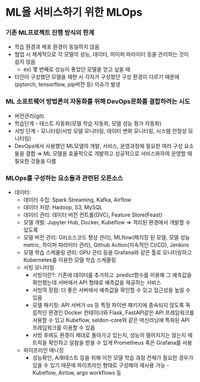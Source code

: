 # ML을 서비스하기 위한 MLOps

### 기존 ML프로젝트 진행 방식의 한계

- 학습 환경과 배포 환경이 동일하지 않음
- 협업 시 체계적으로 각 모델의 성능, 데이터, 하이퍼 파라미터 등을 관리하는 것이 쉽지 않음
    - ex) 몇 번째로 성능이 좋았던 모델을 얻고 싶을 때
- 타인이 구성했던 모델을 재현 시 각자가 구성했던 구성 환경이 다르기 때문에(pytorch, tensorflow, pip버전 등) 이슈가 발생

### ML 소프트웨어 방법론의 자동화를 위해 DevOps문화를 결합하려는 시도

- 버전관리(git)
- 학습단계 - 테스트 자동화(모델 학습 자동화, 모델 성능 평가 자동화)
- 서빙 단계 - 모니터링(서빙 모델 모니터링, 데이터 변화 모니터링, 시스템 안정성 모니터링)
- DevOps에서 사용했던 ML모델의 개발, 서비스, 운영과정에 필요한 여러 구성 요소들을 결합 ⇒ ML 모델을 효율적으로 개발하고 성공적으로 서비스화하여 운영할 때 필요한 것들을 다룸

### MLOps를 구성하는 요소들과 관련된 오픈소스

- 데이터:
    - 데이터 수집: Spark Streaming, Kafka, Airflow
    - 데이터 저장: Hadoop, S3, MySQL
    - 데이터 관리: 데이터 버전 컨트롤(DVC), Feature Store(Feast)
    - 모델 개발: Jupyter Hub, Docker, Kubeflow ⇒ 격리된 환경에서 개발할 수 있도록
    - 모델 버전 관리: Git(소스코드 형상 관리), MLflow(패키징 된 모델, 모델 성능 metric, 하이퍼 파라미터 관리), Github Action(지속적인 CI/CD), Jenkins
    - 모델 학습 스케줄링 관리: GPU 관리 등을 Grafana와 같은 툴로 모니터링하고 Kubernetes를 이용한 모델 학습 스케줄링
    - 서빙 모니터링
        - 서빙이란?: 기존에 데이터를 추가하고 .predict함수를 이용해 그 예측값을 확인했는데 서버에서 API 형태로 예측값을 제공하는 서비스
        - 서빙의 장점: 더 좋은 서버에서 예측값을 확인할 수 있고 접근성을 높일 수 있음
        - 모델 패키징: API 서버가 os 등 특정 파이썬 패키지에 종속되지 않도록 독립적인 환경인 Docker 컨테이너와 Flask, FastAPI같은 API 프레임워크를 사용할 수 있고
        Kubeflow, seldon-core와 같은 머신러닝에 특화된 API 프레임워크를 이용할 수 있음
        - 서빙 후에도 환경이 제대로 돌아가고 있는지, 성능이 떨어지지는 않는지 메트릭을 확인하고 알람을 받을 수 있게 Prometheus 혹은 Grafana를 사용
    - 파이프라인 매니징
        - 성능확인, A/B테스트 등을 위해 이전 모델 학습 과정 전체가 필요한 경우가 있을 수 있기 때문에 파이프라인 형태로 구성해야 재사용 가능 - Kubeflow, Airlow, argo workflows 등